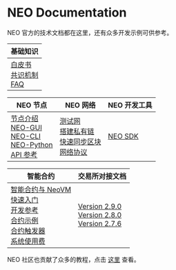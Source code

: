 # NEO Documentation
NEO 官方的技术文档都在这里，还有众多开发示例可供参考。



| 基础知识                                                     |
| ------------------------------------------------------------ |
| [白皮书](whitepaper.md)<br />[共识机制](basic/consensus/whitepaper.md)<br />[FAQ](faq.md) |

| NEO 节点                                                     | NEO 网络                                                     | NEO 开发工具                           |
| ------------------------------------------------------------ | ------------------------------------------------------------ | -------------------------------------- |
| [节点介绍](node/introduction.md)<br />[NEO-GUI](node/gui/install.md)<br />[NEO-CLI](node/cli/cli.md)<br />[NEO-Python](node/python/overview.md)<br />[API 参考](node/cli/apigen.md) | [测试网](network/testnet.md)<br />[搭建私有链](network/private-chain/private-chain.md)<br />[快速同步区块](network/syncblocks.md)<br />[网络协议](network/network-protocol.md) | [NEO SDK](utility/sdk/introduction.md) |

| 智能合约                                                     | 交易所对接文档                                               |
| ------------------------------------------------------------ | ------------------------------------------------------------ |
| [智能合约与 NeoVM](sc/introduction.md)<br />[快速入门](sc/quickstart/overview.md)<br />[开发参考](sc/reference/api.md)<br />[合约示例](sc/tutorial/HelloWorld.md)<br />[合约触发器](sc/trigger.md)<br />[系统使用费](sc/systemfees.md) | [Version 2.9.0](exchange/v2.9.0.md)<br />[Version 2.8.0](exchange/v2.8.0.md)<br />[Version 2.7.6](exchange/v2.7.6.md) |

NEO 社区也贡献了众多的教程，点击 [这里](../communitydoc.md) 查看。<link rel="stylesheet" href="../styles/index.css">